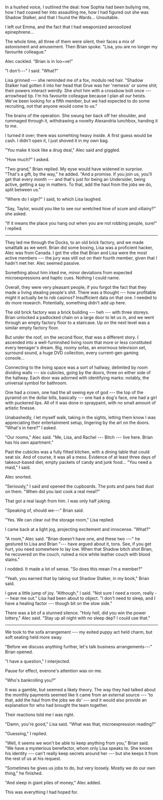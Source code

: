 In a hushed voice, I outlined the deal: how Sophia had been bullying me, how I
had coaxed her into assaulting me, how I had figured out she was Shadow Stalker,
and that I found the Wards... Unsuitable.

I left out Emma, and the fact that I had weaponized aerosolized epinephrene...

The whole time, all three of them were silent, their faces a mix of astonisment and amusement.
Then Brian spoke. "Lisa, you are no longer my favourite colleague."

Alec cackled. "Brian is in loo~ve!"

"I don't---" I said. "What?"

Lisa grinned --- she reminded me of a fox, modulo red hair. "Shadow Stalker had
gotten it into her head that Grue was her 'nemesis' or some shit; their powers interact
weirdly. She shot him with a crossbow bolt once --- arrowhead tip. I'm his favourite colleague
because I plan all our heists. We've been looking for a fifth member, but we had expected to
do some recruiting, not that anyone would come to us."

The brains of the operation. She swung her back off her shoulder, and rummaged through it,
withdrawing a novelty Alexandria lunchbox, handing it to me.

I turned it over; there was somehting heavy inside. A first guess would be cash. I didn't open
it, I just shoved it in my own bag.

"You make it look like a drug deal," Alec said and giggled.

"How much?" I asked.

"Two grand," Brian replied. My eyse would have widened in surprise.
"That's a gift, by the way," he added. "And a promise. If you join us, you'll get
that every month --- and that's just for being an Undersider, being active, getting
a say in matters. To that, add the haul from the jobs we do, split between us."

"Where do I sign?" I said, to which Lisa laughed.

"Say, Taylor, would you like to see our wretched hive of scum and villainy?" she asked.

"If it means the place you hang out when you are not robbing people, sure!" I replied.

----

They led me through the Docks, to an old brick factory, and we made smalltalk as we
went. Brian did some boxing, Lisa was a proficient hacker, Alec was from Canada. I got the
vibe that Brian and Lisa were the most active members --- the jury was still out on their fourth
member, given that I hadn't met her. Alec seemed passive.

Something about him irked me, minor deviations from expected microexpressions and haptic cues. Nothing
I could name.

Overall, they were very pleasant people, if you forgot the fact that they made a living
stealing people's shit. There was a thought --- how profitable might it actually be to rob
casinos? Insufficient data on that one. I needed to do more research. Potentially, something 
didn't add up here.

The old brick factory was a brick building --- heh --- with three storeys. Brian unlocked a padlocked
chain on a large door to let us in, and we went through an empty factory floor to a staircase. Up
on the next level was a similar empty factory floor.

But under the roof, on the second floor, that was a different story. I ascended into a well-furninshed
living room that more or less constituted every teenager's dream. Big, roomy sofas, an enormous television set,
surround sound, a huge DVD collection, every current-gen gaming console...

Connecting to the living space was a sort of hallway, delimited by room dividing walls --- six cubicles, going
by the doors, three on either side of the hallway. Each door was adorned with identifying marks: notably, the
universal symbol for bathroom.

One had a crown, one had the all seeing eye of god --- the top of the pyramid on the dollar bills, basically ---
one had a dog's face, one had a girl with puckered lips. All of it was done in spraypaint, with no small amount
of artistic finesse.

Unabashedly, I let myself walk, taking in the sights, letting them know I was appreciating their entertainment
setup, lingering by the art on the doors. "What's in here?" I asked.

"Our rooms," Alec said. "Me, Lisa, and Rachel --- Bitch --- live here. Brian has his own apartment."

Past the cubicles was a fully fitted kitchen, with a dining table
that could seat six. And of course, it was all a mess. Evidence of at least three days of takeout-based diet,
empty packets of candy and junk food... "You need a maid," I said.

Alec snorted.

"Seriously," I said and opened the cupboards. The pots and pans had dust on them. "When did you last cook a
real meal?"

That got a real laugh from him. I was only half joking.

"Speaking of, should we---" Brian said.

"Yes. We can clear out the storage room," Lisa replied.

I came back at a light jog, projecting excitement and innocense. "What?"

"A room," Alec said. "Brian doesn't have one, and these two ---" he gestured to Lisa and Brian "---
have argued about it, tons. See, if you get hurt, you need somewhere to lay low. When that Shadow bitch
shot Brian, he recovered on the couch, ruined a nice white leather couch with blood stains."

I nodded. It made a lot of sense. "So does this mean I'm a member?"

"Yeah, you earned that by taking out Shadow Stalker, in my book," Brian said.

I gave a little jump of joy. "Although," I said. "Not sure I need a room, really --- hear me out."
Lisa had been about to object. "I don't need to sleep, and I have a healing factor --- though bit on the slow
side."

There was a bit of a stunned silence. "Holy hell, did you win the power lottery," Alec said. "Stay up all
night with no sleep dep? I could use that."

----

We took to the sofa arrangement --- my exited puppy act held charm, but soft seating held more sway.

"Before we discuss anything further, let's talk business arrangements---" Brian opened.

"I have a question," I interjected.

Pause for effect, everone's attention was on me.

"Who's bankrolling you?"

It was a gamble, but seemed a likely theory. The way they had talked about the monthly payments
seemed like it came from an external source --- 'to that, add the haul from the jobs we do' ---
and it would also provide an explanation for who had brought the team together.

Their reactions told me I was right.

"Damn, you're good," Lisa said. "What was that, microexpression reading?"

"Guessing," I replied.

"Well, it seems we won't be able to keep anything from you," Brian said. "We have a mysterious benefactor,
whom only Lisa speaks to. She knows his identity --- can't really keep secrets around her --- but
she keeps it from the rest of us at his request.

"Sometimes he gives us jobs to do, but very loosely. Mostly we do our own thing," he finished.

"And sleep in giant piles of money," Alec added.

This was everything I had hoped for.
